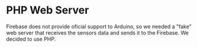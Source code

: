 # PHP Web Server

Firebase does not provide oficial support to Arduino, so we needed a "fake" web server that receives the sensors data and sends it to the Firebase. We decided to use PHP.
